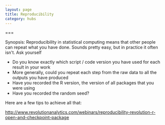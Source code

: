 ```yaml
---
layout: page
title: Reproducibility
category: hubs
---
```

===

Synopsis: Reproducibility in statistical computing means that other people can repeat what you have done. Sounds pretty easy, but in practice it often isn't. Ask yourself

* Do you know exactly which script / code version you have used for each result in your work
* More generally, could you repeat each step from the raw data to all the outputs you have produced
* Have you recorded the R version, the version of all packages that you were using
* Have you recorded the random seed?

Here are a few tips to achieve all that:







http://www.revolutionanalytics.com/webinars/reproducibility-revolution-r-open-and-checkpoint-package
